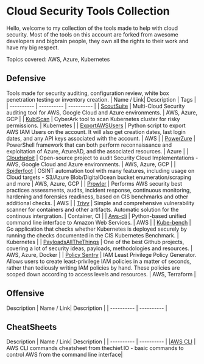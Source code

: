 # Cloud Security Tools Collection
Hello, welcome to my collection of the tools made to help with cloud security. 
Most of the tools on this account are forked from awesome developers and bigbrain people, they own all the rights to their work and have my big respect.

Topics covered: AWS, Azure, Kubernetes

## Defensive
Tools made for security auditing, configuration review, white box penetration testing or inventory creation.
| Name / Link| Description | Tags |
| ---------- | ---------- | ---------- |
| [ScoutSuite](https://github.com/nccgroup/ScoutSuite) | Multi-Cloud Security auditing tool for AWS, Google Cloud and Azure environments. | AWS, Azure, GCP  |
| [KubiScan](https://github.com/diokhancze/KubiScan) | CyberArk tool to scan Kubernetes cluster for risky permissions. | Kubernetes |
| [ExportAWSUsers](https://github.com/diokhancze/ExportAWSUsers) | Python script to export AWS IAM Users on the account. It will also get creation dates, last login dates, and any API keys associated with the account. | AWS |
| [PowerZure](https://github.com/diokhancze/PowerZure) | PowerShell framework that can both perform reconnaissance and exploitation of Azure, AzureAD, and the associated resources.  | Azure |
| [Cloudsploit](https://github.com/diokhancze/cloudsploit) | Open-source project to audit Security Cloud Implementations - AWS, Google Cloud and Azure environments. | AWS, Azure, GCP |
| [Spiderfoot](https://github.com/diokhancze/spiderfoot) | OSINT automation tool with many features, including usage on Cloud targets - S3/Azure Blob/DigitalOcean bucket enumeration/scraping and more | AWS, Azure, GCP |
| [Prowler](https://github.com/diokhancze/cloudsploit) | Performs AWS security best practices assessments, audits, incident response, continuous monitoring, hardening and forensics readiness, based on CIS benchmarks and other additional checks. | AWS |
| [Trivy](https://github.com/diokhancze/trivy) | Simple and comprehensive vulnerability scanner for containers and other artifacts. Automatic solution for the continous intergration. | Container, CI |
| [Aws-cli](https://github.com/diokhancze/aws-cli) | Python-based unified command line interface to Amazon Web Services. | AWS |
| [Kube-bench](https://github.com/diokhancze/kube-bench) | Go application that checks whether Kubernetes is deployed securely by running the checks documented in the CIS Kubernetes Benchmark. | Kubernetes |
| [PayloadsAllTheThings](https://github.com/diokhancze/PayloadsAllTheThings) | One of the best Github projects, covering a lot of security ideas, payloads, methodologies and resources. | AWS, Azure, Docker |
| [Policy Sentry](https://github.com/diokhancze/policy_sentry) | IAM Least Privilege Policy Generator. Allows users to create least-privilege IAM policies in a matter of seconds, rather than tediously writing IAM policies by hand. These policies are scoped down according to access levels and resources. | AWS, Terraform |
<MORE TO BE ADDED LATER>



## Offensive
Description
| Name / Link| Description |
| ---------- | ---------- |


## CheatSheets
Description
| Name / Link| Description |
| ---------- | ---------- |
|[AWS CLI](https://static.thechief.io/prod/documents/ebookcover.pdf) | AWS CLI commands cheatsheet from thechief.IO - basic commands to control AWS from the command line interface|
